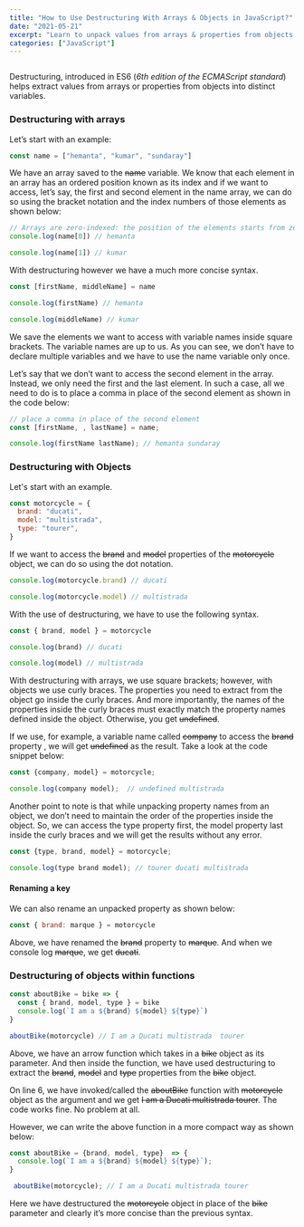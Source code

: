 ```yaml
---
title: "How to Use Destructuring With Arrays & Objects in JavaScript?"
date: "2021-05-21"
excerpt: "Learn to unpack values from arrays & properties from objects into distinct variables using the destructuring assignment syntax. "
categories: ["JavaScript"]
---
```


```toc

```

Destructuring, introduced in ES6 (_6th edition of the ECMAScript standard_) helps extract values from arrays or properties from objects into distinct variables.

### Destructuring with arrays

Let’s start with an example:

```js {numberLines}
const name = ["hemanta", "kumar", "sundaray"]
```

We have an array saved to the ~~name~~ variable. We know that each element in an array has an ordered position known as its index and if we want to access, let’s say, the first and second element in the name array, we can do so using the bracket notation and the index numbers of those elements as shown below:

```js {numberLines}
// Arrays are zero-indexed: the position of the elements starts from zero.
console.log(name[0]) // hemanta

console.log(name[1]) // kumar
```

With destructuring however we have a much more concise syntax.

```js {numberLines}
const [firstName, middleName] = name

console.log(firstName) // hemanta

console.log(middleName) // kumar
```

We save the elements we want to access with variable names inside square brackets. The variable names are up to us. As you can see, we don’t have to declare multiple variables and we have to use the name variable only once.

Let’s say that we don’t want to access the second element in the array. Instead, we only need the first and the last element. In such a case, all we need to do is to place a comma in place of the second element as shown in the code below:

```js {numberLines}
// place a comma in place of the second element
const [firstName, , lastName] = name;

console.log(firstName lastName); // hemanta sundaray
```

### Destructuring with Objects

Let's start with an example.

```js {numberLines}
const motorcycle = {
  brand: "ducati",
  model: "multistrada",
  type: "tourer",
}
```

If we want to access the ~~brand~~ and ~~model~~ properties of the ~~motorcycle~~ object, we can do so using the dot notation.

```js {numberLines}
console.log(motorcycle.brand) // ducati

console.log(motorcycle.model) // multistrada
```

With the use of destructuring, we have to use the following syntax.

```js {numberLines}
const { brand, model } = motorcycle

console.log(brand) // ducati

console.log(model) // multistrada
```

With destructuring with arrays, we use square brackets; however, with objects we use curly braces. The properties you need to extract from the object go inside the curly braces. And more importantly, the names of the properties inside the curly braces must exactly match the property names defined inside the object. Otherwise, you get ~~undefined~~.

If we use, for example, a variable name called ~~company~~ to access the ~~brand~~ property , we will get ~~undefined~~ as the result. Take a look at the code snippet below:

```js
const {company, model} = motorcycle;

console.log(company model);  // undefined multistrada
```

Another point to note is that while unpacking property names from an object, we don’t need to maintain the order of the properties inside the object. So, we can access the type property first, the model property last inside the curly braces and we will get the results without any error.

```js {numberLines}
const {type, brand, model} = motorcycle;

console.log(type brand model); // tourer ducati multistrada
```

#### Renaming a key

We can also rename an unpacked property as shown below:

```js {numberLines}
const { brand: marque } = motorcycle
```

Above, we have renamed the ~~brand~~ property to ~~marque~~. And when we console log ~~marque~~, we get ~~ducati~~.

### Destructuring of objects within functions

```js {numberLines, 6}
const aboutBike = bike => {
  const { brand, model, type } = bike
  console.log(`I am a ${brand} ${model} ${type}`)
}

aboutBike(motorcycle) // I am a Ducati multistrada  tourer
```

Above, we have an arrow function which takes in a ~~bike~~ object as its parameter. And then inside the function, we have used destructuring to extract the ~~brand~~, ~~model~~ and ~~type~~ properties from the ~~bike~~ object.

On line 6, we have invoked/called the ~~aboutBike~~ function with ~~motorcycle~~ object as the argument and we get ~~I am a Ducati multistrada tourer~~. The code works fine. No problem at all.

However, we can write the above function in a more compact way as shown below:

```js {numberLines}
const aboutBike = {brand, model, type}  => {
  console.log(`I am a ${brand} ${model} ${type}`);
}

 aboutBike(motorcycle); // I am a Ducati multistrada tourer
```

Here we have destructured the ~~motorcycle~~ object in place of the ~~bike~~ parameter and clearly it’s more concise than the previous syntax.

